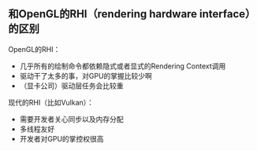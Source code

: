 ## 和OpenGL的RHI（rendering hardware interface）的区别

OpenGL的RHI：

* 几乎所有的绘制命令都依赖隐式或者显式的Rendering Context调用
* 驱动干了太多的事，对GPU的掌握比较少啊
* （显卡公司）驱动层任务会比较重

现代的RHI（比如Vulkan）：

* 需要开发者关心同步以及内存分配
* 多线程友好
* 开发者对GPU的掌控权很高

